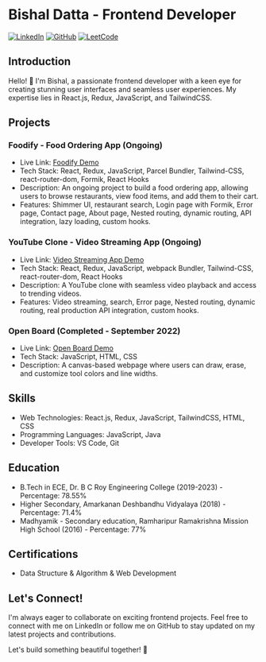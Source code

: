 # Bishal Datta - Frontend Developer

[![LinkedIn](https://img.shields.io/badge/LinkedIn-Connect-blue)](https://www.linkedin.com/in/bishaldatta/)
[![GitHub](https://img.shields.io/badge/GitHub-Follow-orange)](https://github.com/itsMeBishal001)
[![LeetCode](https://img.shields.io/badge/LeetCode-Solve-brightgreen)](https://leetcode.com/dattabishal001/)

## Introduction

Hello! 👋 I'm Bishal, a passionate frontend developer with a keen eye for creating stunning user interfaces and seamless user experiences. My expertise lies in React.js, Redux, JavaScript, and TailwindCSS.

## Projects

### Foodify - Food Ordering App (Ongoing)

- Live Link: [Foodify Demo](https://a-food-ordering-app.netlify.app/)
- Tech Stack: React, Redux, JavaScript, Parcel Bundler, Tailwind-CSS, react-router-dom, Formik, React Hooks
- Description: An ongoing project to build a food ordering app, allowing users to browse restaurants, view food items, and add them to their cart.
- Features: Shimmer UI, restaurant search, Login page with Formik, Error page, Contact page, About page, Nested routing, dynamic routing, API integration, lazy loading, custom hooks.

### YouTube Clone - Video Streaming App (Ongoing)

- Live Link: [Video Streaming App Demo](https://vedio-strimming-spa-youtube-clone.netlify.app/)
- Tech Stack: React, Redux, JavaScript, webpack Bundler, Tailwind-CSS, react-router-dom, React Hooks
- Description: A YouTube clone with seamless video playback and access to trending videos.
- Features: Video streaming, search, Error page, Nested routing, dynamic routing, real production API integration, custom hooks.

### Open Board (Completed - September 2022)

- Live Link: [Open Board Demo](https://itsmebishal001.github.io/openBoard/)
- Tech Stack: JavaScript, HTML, CSS
- Description: A canvas-based webpage where users can draw, erase, and customize tool colors and line widths.

## Skills

- Web Technologies: React.js, Redux, JavaScript, TailwindCSS, HTML, CSS
- Programming Languages: JavaScript, Java
- Developer Tools: VS Code, Git

## Education

- B.Tech in ECE, Dr. B C Roy Engineering College (2019-2023) - Percentage: 78.55%
- Higher Secondary, Amarkanan Deshbandhu Vidyalaya (2018) - Percentage: 71.4%
- Madhyamik - Secondary education, Ramharipur Ramakrishna Mission High School (2016) - Percentage: 77%

## Certifications

- Data Structure & Algorithm & Web Development

## Let's Connect!

I'm always eager to collaborate on exciting frontend projects. Feel free to connect with me on LinkedIn or follow me on GitHub to stay updated on my latest projects and contributions.

Let's build something beautiful together! 🚀

